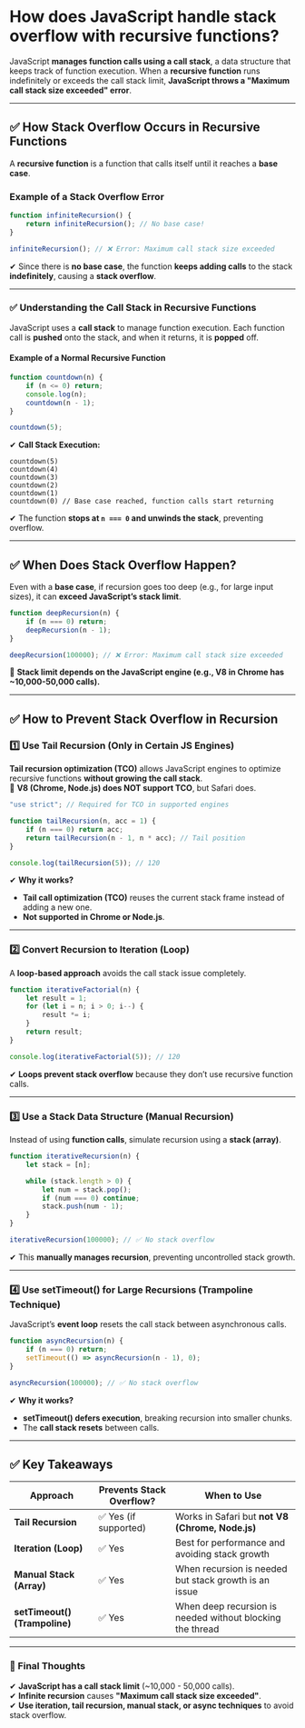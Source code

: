 # How does JavaScript handle stack overflow with recursive functions?

JavaScript **manages function calls using a call stack**, a data structure that keeps track of function execution. When a **recursive function** runs indefinitely or exceeds the call stack limit, **JavaScript throws a "Maximum call stack size exceeded" error**.

---

## **✅ How Stack Overflow Occurs in Recursive Functions**  
A **recursive function** is a function that calls itself until it reaches a **base case**.

### **Example of a Stack Overflow Error**
```javascript
function infiniteRecursion() {
    return infiniteRecursion(); // No base case!
}

infiniteRecursion(); // ❌ Error: Maximum call stack size exceeded
```
✔ Since there is **no base case**, the function **keeps adding calls** to the stack **indefinitely**, causing a **stack overflow**.

---

### **✅ Understanding the Call Stack in Recursive Functions**
JavaScript uses a **call stack** to manage function execution. Each function call is **pushed** onto the stack, and when it returns, it is **popped** off.

#### **Example of a Normal Recursive Function**
```javascript
function countdown(n) {
    if (n <= 0) return;
    console.log(n);
    countdown(n - 1);
}

countdown(5);
```
✔ **Call Stack Execution:**
```
countdown(5)
countdown(4)
countdown(3)
countdown(2)
countdown(1)
countdown(0) // Base case reached, function calls start returning
```
✔ The function **stops at `n === 0` and unwinds the stack**, preventing overflow.

---

## **✅ When Does Stack Overflow Happen?**
Even with a **base case**, if recursion goes too deep (e.g., for large input sizes), it can **exceed JavaScript’s stack limit**.

```javascript
function deepRecursion(n) {
    if (n === 0) return;
    deepRecursion(n - 1);
}

deepRecursion(100000); // ❌ Error: Maximum call stack size exceeded
```
📌 **Stack limit depends on the JavaScript engine (e.g., V8 in Chrome has ~10,000-50,000 calls).**

---

## **✅ How to Prevent Stack Overflow in Recursion**
### **1️⃣ Use Tail Recursion (Only in Certain JS Engines)**
**Tail recursion optimization (TCO)** allows JavaScript engines to optimize recursive functions **without growing the call stack**.  
📌 **V8 (Chrome, Node.js) does NOT support TCO**, but Safari does.

```javascript
"use strict"; // Required for TCO in supported engines

function tailRecursion(n, acc = 1) {
    if (n === 0) return acc;
    return tailRecursion(n - 1, n * acc); // Tail position
}

console.log(tailRecursion(5)); // 120
```
✔ **Why it works?**  
- **Tail call optimization (TCO)** reuses the current stack frame instead of adding a new one.  
- **Not supported in Chrome or Node.js**.

---

### **2️⃣ Convert Recursion to Iteration (Loop)**
A **loop-based approach** avoids the call stack issue completely.

```javascript
function iterativeFactorial(n) {
    let result = 1;
    for (let i = n; i > 0; i--) {
        result *= i;
    }
    return result;
}

console.log(iterativeFactorial(5)); // 120
```
✔ **Loops prevent stack overflow** because they don’t use recursive function calls.

---

### **3️⃣ Use a Stack Data Structure (Manual Recursion)**
Instead of using **function calls**, simulate recursion using a **stack (array)**.

```javascript
function iterativeRecursion(n) {
    let stack = [n];

    while (stack.length > 0) {
        let num = stack.pop();
        if (num === 0) continue;
        stack.push(num - 1);
    }
}

iterativeRecursion(100000); // ✅ No stack overflow
```
✔ This **manually manages recursion**, preventing uncontrolled stack growth.

---

### **4️⃣ Use setTimeout() for Large Recursions (Trampoline Technique)**
JavaScript’s **event loop** resets the call stack between asynchronous calls.

```javascript
function asyncRecursion(n) {
    if (n === 0) return;
    setTimeout(() => asyncRecursion(n - 1), 0);
}

asyncRecursion(100000); // ✅ No stack overflow
```
✔ **Why it works?**  
- **setTimeout() defers execution**, breaking recursion into smaller chunks.  
- The **call stack resets** between calls.

---

## **✅ Key Takeaways**
| Approach | Prevents Stack Overflow? | When to Use |
|----------|-----------------|----------------|
| **Tail Recursion** | ✅ Yes (if supported) | Works in Safari but **not V8 (Chrome, Node.js)** |
| **Iteration (Loop)** | ✅ Yes | Best for performance and avoiding stack growth |
| **Manual Stack (Array)** | ✅ Yes | When recursion is needed but stack growth is an issue |
| **setTimeout() (Trampoline)** | ✅ Yes | When deep recursion is needed without blocking the thread |

---

### **🚀 Final Thoughts**
✔ **JavaScript has a call stack limit** (~10,000 - 50,000 calls).  
✔ **Infinite recursion** causes **"Maximum call stack size exceeded"**.  
✔ **Use iteration, tail recursion, manual stack, or async techniques** to avoid stack overflow.  
